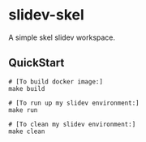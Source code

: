 # slidev-skel

A simple skel slidev workspace.

## QuickStart

```shell
# [To build docker image:]
make build

# [To run up my slidev environment:]
make run

# [To clean my slidev environment:]
make clean
```
